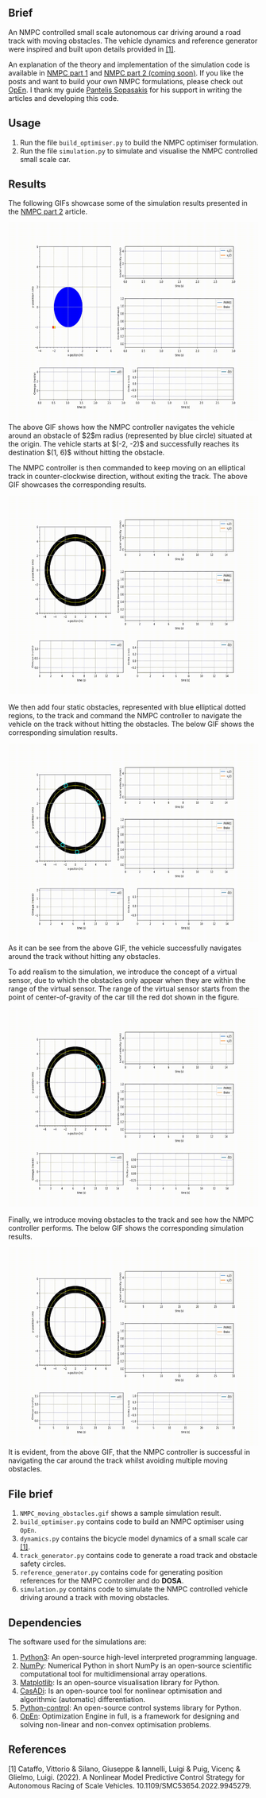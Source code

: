 ## Brief
An NMPC controlled small scale autonomous car driving around a road track with moving obstacles. The vehicle dynamics and reference generator were inspired and built upon details provided in [[1]](#references). 

An explanation of the theory and implementation of the simulation code is available in [NMPC part 1](https://am-press.github.io/posts/maths/nmpc-two-wheel-bicycle-model/) and [NMPC part 2 (coming soon)]().
If you like the posts and want to build your own NMPC formulations, please check out [OpEn](https://alphaville.github.io/optimization-engine/). I thank my guide [Pantelis Sopasakis](https://github.com/alphaville) for his support in writing the articles and developing this code.

## Usage
1. Run the file `build_optimiser.py` to build the NMPC optimiser formulation.
2. Run the file `simulation.py` to simulate and visualise the NMPC controlled small scale car.

## Results
The following GIFs showcase some of the simulation results presented in the [NMPC part 2](https://am-press.github.io/posts/maths/nmpc-two-wheel-bicycle-model/) article.

<div>
<img src="https://github.com/patchedByBatman/Autonomous_car_NMPC/blob/main/results/mpc_car_obst_2m_6.gif" alt="Simulation results: NMPC controlled car navigating around a big blue circle (obstacle) of radius 2m at the origin. The vehicle starts at (-2,-2) and reaches (1, 6)." width="640" height="400">
</div>
The above GIF shows how the NMPC controller navigates the vehicle around an obstacle of $2$m radius (represented by blue circle) situated at the origin. The vehicle starts at $(-2, -2)$ and successfully reaches its destination $(1, 6)$ without hitting the obstacle.


The NMPC controller is then commanded to keep moving on an elliptical track in counter-clockwise direction, without exiting the track. The above GIF showcases the corresponding results.
<div>
<img src="https://github.com/patchedByBatman/Autonomous_car_NMPC/blob/main/results/track_drive_higher_resolution_track.gif" alt="Simulation results: NMPC controlled car navigating on a track, sampled at 40 samples/m and 120 samples look ahead." width="640" height="400">
</div>

We then add four static obstacles, represented with blue elliptical dotted regions, to the track and command the NMPC controller to navigate the vehicle on the track without hitting the obstacles. The below GIF shows the corresponding simulation results.
<div>
<img src="https://github.com/patchedByBatman/Autonomous_car_NMPC/blob/main/results/track_drive_multiple_obs_no_disappear.gif" alt="Simulation results: NMPC controlled car navigating on a track, sampled at 40 samples/m and 120 samples look ahead." width="640" height="400">
</div>
As it can be see from the above GIF, the vehicle successfully navigates around the track without hitting any obstacles.

To add realism to the simulation, we introduce the concept of a virtual sensor, due to which the obstacles only appear when they are within the range of the virtual sensor. The range of the virtual sensor starts from the point of center-of-gravity of the car till the red dot shown in the figure.
<div>
<img src="https://github.com/patchedByBatman/Autonomous_car_NMPC/blob/main/results/track_drive_multiple_obs_disappear.gif" alt="Simulation results: NMPC controlled car navigating on a track, sampled at 40 samples/m and 120 samples look ahead." width="640" height="400">
</div>

Finally, we introduce moving obstacles to the track and see how the NMPC controller performs. The below GIF shows the corresponding simulation results.
<div>
<img src="https://github.com/patchedByBatman/Autonomous_car_NMPC/blob/main/results/NMPC_moving_obstacles.gif" alt="Simulation results: NMPC controlled car navigating on a track, sampled at 40 samples/m and 120 samples look ahead." width="640" height="400">
</div>
It is evident, from the above GIF, that the NMPC controller is successful in navigating the car around the track whilst avoiding multiple moving obstacles.

## File brief
1. `NMPC_moving_obstacles.gif` shows a sample simulation result.
2. `build_optimiser.py` contains code to build an NMPC optimiser using `OpEn`.
3. `dynamics.py` contains the bicycle model dynamics of a small scale car [[1]](#references).
4.  `track_generator.py` contains code to generate a road track and obstacle safety circles.
5. `reference_generator.py` contains code for generating position references for the NMPC controller and do **DOSA**.
6. `simulation.py` contains code to simulate the NMPC controlled vehicle driving around a track with moving obstacles.

## Dependencies
The software used for the simulations are:
1. [Python3](https://www.python.org/): An open-source high-level interpreted programming language.
2. [NumPy](https://numpy.org/): Numerical Python in short NumPy is an open-source scientific computational tool for multidimensional array operations. 
3. [Matplotlib](https://matplotlib.org/): Is an open-source visualisation library for Python.
4. [CasADi](https://web.casadi.org/): Is an open-source tool for nonlinear optimisation and algorithmic (automatic) differentiation. 
5. [Python-control](https://python-control.readthedocs.io/en/0.10.1/): An open-source control systems library for Python.
6. [OpEn](https://alphaville.github.io/optimization-engine/): Optimization Engine in full, is a framework for designing and solving non-linear and non-convex optimisation problems. 


## References
[1] Cataffo, Vittorio & Silano, Giuseppe & Iannelli, Luigi & Puig, Vicenç & Glielmo, Luigi. (2022). A Nonlinear Model Predictive Control Strategy for Autonomous Racing of Scale Vehicles. 10.1109/SMC53654.2022.9945279.
